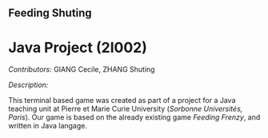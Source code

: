 ## Feeding Shuting
# Java Project (2I002)

_*Contributors*_: GIANG Cecile, ZHANG Shuting

_Description:_

This terminal based game was created as part of a project for a Java teaching unit at Pierre et Marie Curie University (_Sorbonne Universités, Paris_).
Our game is based on the already existing game *Feeding Frenzy*, and written in Java langage.
